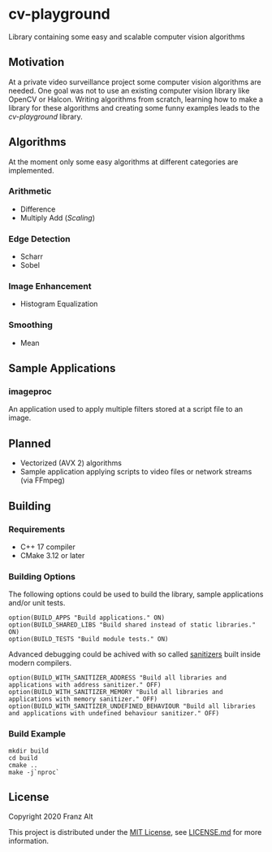 # cv-playground

Library containing some easy and scalable computer vision algorithms

## Motivation

At a private video surveillance project some computer vision algorithms are needed. One goal was not to use an existing computer vision library like OpenCV or Halcon. Writing algorithms from scratch, learning how to make a library for these algorithms and creating some funny examples leads to the *cv-playground* library.

## Algorithms

At the moment only some easy algorithms at different categories are implemented.

### Arithmetic

* Difference
* Multiply Add (*Scaling*)

### Edge Detection

* Scharr
* Sobel

### Image Enhancement

* Histogram Equalization

### Smoothing

* Mean

## Sample Applications

### imageproc

An application used to apply multiple filters stored at a script file to an image.

## Planned

* Vectorized (AVX 2) algorithms
* Sample application applying scripts to video files or network streams (via FFmpeg)

## Building

### Requirements

* C++ 17 compiler
* CMake 3.12 or later

### Building Options

The following options could be used to build the library, sample applications and/or unit tests.

    option(BUILD_APPS "Build applications." ON)
    option(BUILD_SHARED_LIBS "Build shared instead of static libraries." ON)
    option(BUILD_TESTS "Build module tests." ON)

Advanced debugging could be achived with so called [sanitizers](https://hpc-wiki.info/hpc/Compiler_Sanitizers) built inside modern compilers.
    
    option(BUILD_WITH_SANITIZER_ADDRESS "Build all libraries and applications with address sanitizer." OFF)
    option(BUILD_WITH_SANITIZER_MEMORY "Build all libraries and applications with memory sanitizer." OFF)
    option(BUILD_WITH_SANITIZER_UNDEFINED_BEHAVIOUR "Build all libraries and applications with undefined behaviour sanitizer." OFF)

### Build Example

    mkdir build
    cd build
    cmake ..
    make -j`nproc`

## License

Copyright 2020 Franz Alt

This project is distributed under the [MIT License](https://opensource.org/licenses/MIT), see [LICENSE.md](./LICENSE.md) for more information.
